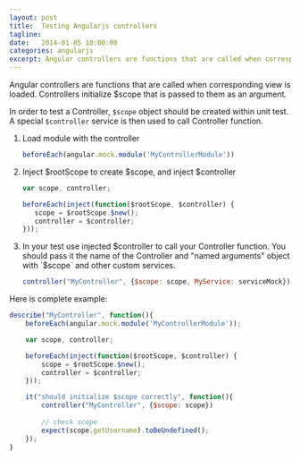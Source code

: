 ```yaml
---
layout: post
title:  Testing Angularjs controllers
tagline: 
date:   2014-01-05 10:00:00
categories: angularjs
excerpt: Angular controllers are functions that are called when corresponding view is loaded. Controllers initialize $scope that is passed to them as an argument.
---
```



Angular controllers are functions that are called when corresponding view is loaded. Controllers initialize $scope that is passed to them as an argument.

In order to test a Controller, `$scope` object should be created within unit test. A special `$controller` service is then used to call Controller function.

1. Load module with the controller

   ```js
   beforeEach(angular.mock.module('MyControllerModule'))
   ```

2. Inject $rootScope to create $scope, and inject $controller

   ```js
   var scope, controller;

   beforeEach(inject(function($rootScope, $controller) {
      scope = $rootScope.$new();
      controller = $controller;
   }));
   ```

3. In your test use injected $controller to call your Controller function. You should pass it the name of the Controller and "named arguments" object with `$scope` and other custom services.

   ```js
   controller("MyController", {$scope: scope, MyService: serviceMock})
   ```

Here is complete example:

```js
describe("MyController", function(){
    beforeEach(angular.mock.module('MyControllerModule'));

    var scope, controller;

    beforeEach(inject(function($rootScope, $controller) {
        scope = $rootScope.$new();
        controller = $controller;
    }));

    it("should initialize $scope correctly", function(){
        controller("MyController", {$scope: scope})
	
		// check scope
		expect(scope.getUsername).toBeUndefined();
    });
}
```
